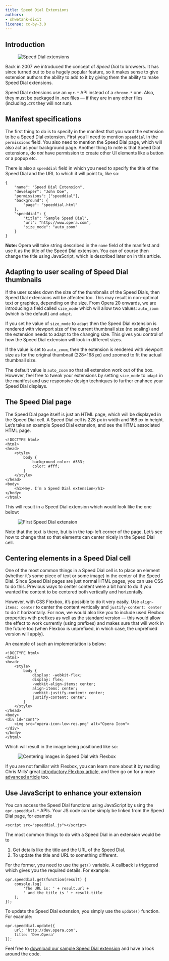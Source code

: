 ```yaml
---
title: Speed Dial Extensions
authors:
- shwetank-dixit
license: cc-by-3.0
---
```


## Introduction

<figure block="figure">
	<img elem="media" src="{{ page.url }}/speed-dial.jpg" alt="Speed Dial extensions">
</figure>

Back in 2007 we introduced the concept of _Speed Dial_ to browsers. It has since turned out to be a hugely popular feature, so it makes sense to give extension authors the ability to add to it by giving them the ability to make Speed Dial extensions.

Speed Dial extensions use an `opr.*` API instead of a `chrome.*` one. Also, they must be packaged in _.nex_ files — if they are in any other files (including _.crx_ they will not run).

## Manifest specifications

The first thing to do is to specify in the manifest that you want the extension to be a Speed Dial extension. First you’ll need to mention `speeddial` in the `permissions` field. You also need to mention the Speed Dial page, which will also act as your background page. Another thing to note is that Speed Dial extensions, do _not_ have permission to create other UI elements like a button or a popup etc.

There is also a `speeddial` field in which you need to specify the title of the Speed Dial and the URL to which it will point to, like so:

	{
		"name": "Speed Dial Extension",
		"developer": "John Doe",
		"permissions": ["speeddial"],
		"background": {
			"page": "speeddial.html"
		},
		"speeddial": {
			"title": "Sample Speed Dial",
			"url": "http://www.opera.com",
			"size_mode": "auto_zoom"
		}
	}

**Note:** Opera will take string described in the `name` field of the manifest and use it as the title of the Speed Dial extension. You can of course then change the title using JavaScript, which is described later on in this article.

## Adapting to user scaling of Speed Dial thumbnails

If the user scales down the size of the thumbnails of the Speed Dials, then Speed Dial extensions will be affected too. This may result in non-optimal text or graphics, depending on the size. From Opera 20 onwards, we are introducing a field called `size_mode` which will allow two values: `auto_zoom` (which is the default) and `adapt`.

If you set he value of `size_mode` to `adapt` then the Speed Dial extension is rendered with viewport size of the current thumbnail size (no scaling) and the extension needs to adapt to the changing size. This gives you control of how the Speed Dial extension will look in different sizes.

If the value is set to `auto_zoom`, then the extension is rendered with viewport size as for the original thumbnail (228×168 px) and zoomed to fit the actual thumbnail size.

The default value is `auto_zoom` so that all extension work out of the box. However, feel free to tweak your extensions by setting `size_mode` to `adapt` in the manifest and use responsive design techniques to further enahnce your Speed Dial displays.

## The Speed Dial page

The Speed Dial page itself is just an HTML page, which will be displayed in the Speed Dial cell. A Speed Dial cell is 228 px in width and 168 px in height. Let’s take an example Speed Dial extension, and see the HTML associated HTML page.

	<!DOCTYPE html>
	<html>
	<head>
		<style>
			body {
				background-color: #333;
				color: #fff;
			}
		</style>
	</head>
	<body>
		<h1>Hey, I’m a Speed Dial extension</h1>
	</body>
	</html>

This will result in a Speed Dial extension which would look like the one below:

<figure block="figure">
	<img elem="media" src="{{ page.url }}/extension-1.png" alt="First Speed Dial extension">
</figure>

Note that the text is there, but is in the top-left corner of the page. Let’s see how to change that so that elements can center nicely in the Speed Dial cell.

## Centering elements in a Speed Dial cell

One of the most common things in a Speed Dial cell is to place an element (whether it’s some piece of text or some image) in the center of the Speed Dial. Since Speed Dial pages are just normal HTML pages, you can use CSS to do this. Previous ways to center content were a bit hard to do if you wanted the content to be centered both vertically and horizontally.

However, with CSS Flexbox, it’s possible to do it very easily. Use `align-items: center` to center the content vertically and `justify-content: center` to do it horizontally. For now, we would also like you to include used Flexbox properties with prefixes as well as the standard version — this would allow the effect to work currently (using prefixes) and makes sure that will work in the future too (when Flexbox is unprefixed, in which case, the unprefixed version will apply).

An example of such an implementation is below:

	<!DOCTYPE html>
	<html>
	<head>
		<style>
			body {
				display: -webkit-flex;
				display: flex;
				-webkit-align-items: center;
				align-items: center;
				-webkit-justify-content: center;
				justify-content: center;
			}
		</style>
	</head>
	<body>
	<div id="cont">
		<img src="opera-icon-low-res.png" alt="Opera Icon">
	</div>
	</body>
	</html>

Which will result in the image being positioned like so:

<figure block="figure">
	<img elem="media" src="{{ page.url }}/extension-2.png" alt="Centering images in Speed Dial with Flexbox">
</figure>

If you are not familiar with Flexbox, you can learn more about it by reading Chris Mills’ great [introductory Flexbox article](http://dev.opera.com/articles/flexbox-basics/), and then go on for a more [advanced article](http://dev.opera.com/articles/advanced-cross-browser-flexbox/) too.

## Use JavaScript to enhance your extension

You can access the Speed Dial functions using JavaScript by using the `opr.speeddial.*` APIs. Your JS code can be simply be linked from the Speed Dial page, for example

	<script src="speeddial.js"></script>

The most common things to do with a Speed Dial in an extension would be to

1. Get details like the title and the URL of the Speed Dial.
2. To update the title and URL to something different.

For the former, you need to use the `get()` variable. A callback is triggered which gives you the required details. For example:

	opr.speeddial.get(function(result) {
		console.log(
			'The URL is: ' + result.url +
			' and the title is ' + result.title
		);
	});

To update the Speed Dial extension, you simply use the `update()` function. For example:

	opr.speeddial.update({
		url: 'http://dev.opera.com',
		title: 'Dev.Opera'
	});

Feel free to [download our sample Speed Dial extension](/extensions/extension-samples/speed-dial-center-content.nex) and have a look around the code.

